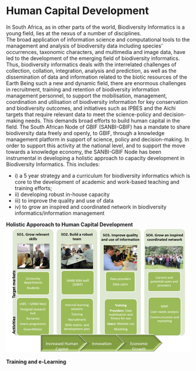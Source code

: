 # Human Capital Development

In South Africa, as in other parts of the world, Biodiversity Informatics is a young field, lies at the nexus of a number of disciplines.   
The broad application of information science and computational tools to the management and analysis of biodiversity data including species’ 
occurrences, taxonomic characters, and multimedia and image data, have led to the development of the emerging field of biodiversity informatics. 
Thus, biodiversity informatics deals with the interrelated challenges of collection, collation, integration, analysis and prediction, as well as 
the dissemination of data and information related to the biotic resources of the Earth
Being such a new and dynamic field, there are enormous challenges in recruitment, training and retention of biodiversity information management 
personnel, to support the mobilisation, management, coordination and utilisation of biodiversity information for key conservation and 
biodiversity outcomes, and initiatives such as IPBES and the Aichi targets that require relevant data to meet the science-policy and decision-making needs. 
This demands broad efforts to build human capital in the field. 
The South African Node of GBIF (SANBI-GBIF) has a mandate to share biodiversity data freely and openly, to GBIF, through a knowledge management platform in 
support of science, policy and decision-making.  In order to support this activity at the national level, and to support the move towards a knowledge economy, 
the SANBI-GBIF Node has been instrumental in developing a holistic approach to capacity development in Biodiversity Informatics.  This includes:

- i) a 5 year strategy and a curriculum for biodiversity informatics which is core to the development of academic and work-based teaching and training efforts;
- ii) developing robust in-house capacity
- iii) to improve the quality and use of data
- iv) to grow an inspired and coordinated network in biodiversity informatics/information management

**Holistic Apporoach to Human Capital Development**
![Holistic Approach to Human Development](/assets/images/Holistic.jpg)

**Training and e-Learning**
